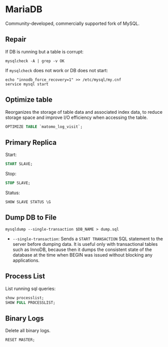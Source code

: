 # MariaDB

Community-developed, commercially supported fork of MySQL.

## Repair

If DB is running but a table is corrupt:

```shell
mysqlcheck -A | grep -v OK
```

If `mysqlcheck` does not work or DB does not start:

```shell
echo "innodb_force_recovery=1" >> /etc/mysql/my.cnf
service mysql start
```

## Optimize table

Reorganizes the storage of table data and associated index data, to reduce storage space and improve I/O efficiency when accessing the table.

```sql
OPTIMIZE TABLE `matomo_log_visit`;
```

## Primary Replica

Start:

```sql
START SLAVE;
```

Stop:

```sql
STOP SLAVE;
```

Status:

```sqsl
SHOW SLAVE STATUS \G
```

## Dump DB to File

```shell
mysqldump --single-transaction $DB_NAME > dump.sql
```

* `--single-transaction`: Sends a `START TRANSACTION` SQL statement to the server before dumping data.
                          It is useful only with transactional tables such as InnoDB, because then it dumps the consistent
                          state of the database at the time when BEGIN was issued without blocking any applications.

## Process List

List running sql queries:

```sql
show processlist;
SHOW FULL PROCESSLIST;
```

## Binary Logs

Delete all binary logs.

```shell
RESET MASTER;
```
